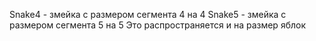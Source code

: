   Snake4 - змейка с размером сегмента 4 на 4
  Snake5 - змейка с размером сегмента 5 на 5
  Это распространяется и на размер яблок
